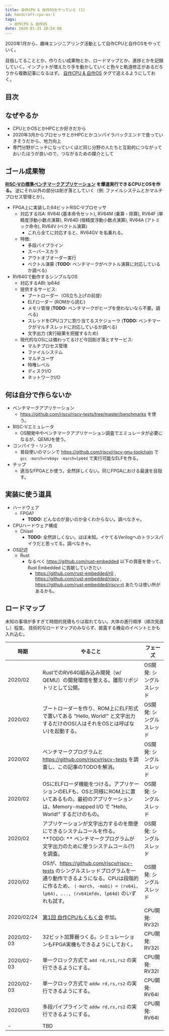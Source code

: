 ```yaml
---
title: 自作CPU & 自作OSをやっていく (1)
id: handcraft-cpu-os-1
tags:
  - 自作CPU & 自作OS
date: 2020-01-31 20:54:08
---
```


2020年1月から、趣味エンジニアリング活動として自作CPUと自作OSをやっていく。

目指してることとか、作りたい成果物とか、ロードマップとか、進捗とかを記録していく。インプットが増えたり手を動かしていくと色々と軌道修正があるだろうから複数記事になるはず。 [自作CPU & 自作OS](/tags/自作CPU-自作OS/) タグで追えるようにしておく。

<!-- more -->

## 目次
<!-- toc -->

## なぜやるか

- CPUとかOSとかHPCとか好きだから
- 2020年3月からプロセッサとかHPCとかコンパイラバックエンドで食っていきそうだから、地力向上
- 専門分野がニッチになっていくほど同じ分野の人たちと互助的につながっておいたほうが良いので、つながるための媒介として

## ゴール成果物

**[RISC-Vの標準ベンチマークアプリケーション](https://github.com/riscv/riscv-tests/tree/master/benchmarks) を爆速実行できるCPUとOSを作る。**
逆にそれ以外の部分は削ぎ落としていく（例: ファイルシステムとかマルチプロセス管理とか）。

- FPGA上に実装した64ビットRISC-Vプロセッサ
    - 対応するISA: RV64I (基本命令セット), RV64M (乗算・除算), RV64F (単精度浮動小数点演算), RV64D (倍精度浮動小数点演算), RV64A (アトミック命令), RV64V (ベクトル演算)
        - これら全てに対応すると、RV64GV を名乗れる。
    - 特徴:
        - 多段パイプライン
        - スーパースカラ
        - アウトオブオーダー実行
        - ベクトル演算 (**TODO:** ベンチマークがベクトル演算に対応しているか調べる)
- RV64Gで動作するシンプルなOS
    - 対応するABI: lp64d
    - 提供するサービス:
        - ブートローダー（OS立ち上げの前提）
        - ELFローダー (ROMから読む)
        - メモリ管理 (**TODO:** ベンチマークがヒープを使わないなら不要。調べる)
        - スレッドをCPUコアに割り当てるスケジューラ (**TODO:** ベンチマークがマルチスレッドに対応しているか調べる)
        - 文字出力 (実行結果を把握するため)
    - 現代的なOSには備わってるけど今回削ぎ落とすサービス:
        - マルチプロセス管理
        - ファイルシステム
        - マルチユーザ
        - 特権レベル
        - ディスクI/O
        - ネットワークI/O

## 何は自分で作らないか

- ベンチマークアプリケーション
    - https://github.com/riscv/riscv-tests/tree/master/benchmarks を使う。
- RISC-Vエミュレータ
    - OS開発中やベンチマークアプリケーション調査でエミュレータが必要になるが、QEMUを使う。
- コンパイラ・リンカ
    - 普段使いのマシンで https://github.com/riscv/riscv-gnu-toolchain で `gcc -march=rv64gv -march=lp64d` で実行可能なELFを作る。
- チップ
    - 適当なFPGAとか使う。全然詳しくない。同じFPGAにおける最速を目指す。

## 実装に使う道具

- ハードウェア
    - FPGA?
        - **TODO:** どんなのが良いのか全くわからない。調べなきゃ。
- CPUハードウェア構成
    - Chisel
        - **TODO:** 全然詳しくない。ほぼ未知。イケてるVerilogへのトランスパイラだと思ってる。調べなきゃ。
- OS記述
    - Rust
        - なるべく https://github.com/rust-embedded 以下の資産を使って、Rust Embedded に貢献していきたい
            - https://github.com/rust-embedded/r0 , https://github.com/rust-embedded/riscv , https://github.com/rust-embedded/riscv-rt あたりは使い所があるかも。

## ロードマップ

未知の事項が多すぎて時間的見積もりは取れてない。大体の進行順序（順次見直し）程度。
技術的なロードマップのみならず、披露する機会のイベントとかも入れ込む。

| 時期       | やること                                                                                                                                                                                                 | フェーズ                 |
|------------|----------------------------------------------------------------------------------------------------------------------------------------------------------------------------------------------------------|--------------------------|
| 2020/02    | RustでのRV64G組み込み開発（w/ QEMU）の開発環境を整える。雛形リポジトリとして公開。                                                                                                                       | OS開発: シングルスレッド |
| 2020/02    | ブートローダーを作り、ROM上にELF形式で置いてある "Hello, World!" と文字出力するだけのOS(人はそれをOSとは呼ばない)を起動する。                                                                            | OS開発: シングルスレッド |
| 2020/02    | ベンチマークプログラムと https://github.com/riscv/riscv-tests を調査し、この記事のTODOを解消。                                                                                                           | OS開発: シングルスレッド |
| 2020/02    | OSにELFローダ機能をつける。アプリケーションのELFも、OSと同様にROM上に置いてあるもの。最初のアプリケーションは、Memory-mapped I/O で "Hello, World!" するだけのもの。                                     | OS開発: シングルスレッド |
| 2020/02    | アプリケーションが文字出力するのを簡便にできるシステムコールを作る。 **TODO: ** ベンチマークプログラムが文字出力のために使うシステムコール(?)を調査。                                                    | OS開発: シングルスレッド |
| 2020/02    | OSが、https://github.com/riscv/riscv-tests のシングルスレッドプログラムを一通り動作できるようになる。CPUは段階的に作るため、 `(-march, -mabi) = (rv64i, lp64), ..., (rv64imfdv, lp64d)` のいずれも試す。 | OS開発: シングルスレッド |
| 2020/02/24 | [第1回 自作CPUもくもく会](https://cpu-dev.connpass.com/event/163019/) 参加。                                                                                                                             | CPU開発: RV32I           |
| 2020/02-03 | 32ビット加算器つくる。シミュレーションもFPGA実機もできるようにしておく。                                                                                                                                 | CPU開発: RV32I           |
| 2020/02-03 | 単一クロック方式で `add rd,rs1,rs2` の実行できるようにする。                                                                                                                                             | CPU開発: RV32I           |
| 2020/02-03 | 単一クロック方式で `addw rd,rs,rs2` の実行できるようにする。                                                                                                                                             | CPU開発: RV64I           |
| 2020/03    | 多段パイプラインで `addw rd,rs,rs2` の実行できるようにする。                                                                                                                                             | CPU開発: RV64I           |
| -          | TBD                                                                                                                                                                                                      |                          |
